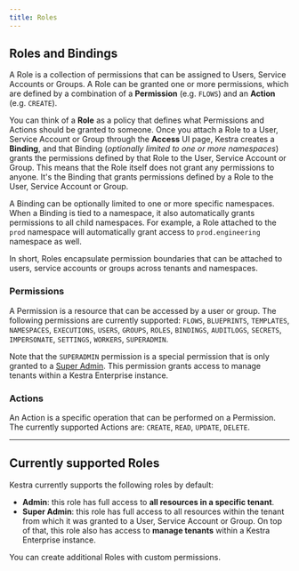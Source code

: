 ```yaml
---
title: Roles
---
```


## Roles and Bindings

A Role is a collection of permissions that can be assigned to Users, Service Accounts or Groups. A Role can be granted one or more permissions, which are defined by a combination of a **Permission** (e.g. `FLOWS`) and an **Action** (e.g. `CREATE`).

You can think of a **Role** as a policy that defines what Permissions and Actions should be granted to someone. Once you attach a Role to a User, Service Account or Group through the **Access** UI page, Kestra creates a **Binding**, and that Binding (_optionally limited to one or more namespaces_) grants the permissions defined by that Role to the User, Service Account or Group. This means that the Role itself does not grant any permissions to anyone. It's the Binding that grants permissions defined by a Role to the User, Service Account or Group.

A Binding can be optionally limited to one or more specific namespaces. When a Binding is tied to a namespace, it also automatically grants permissions to all child namespaces. For example, a Role attached to the `prod` namespace will automatically grant access to `prod.engineering` namespace as well.

In short, Roles encapsulate permission boundaries that can be attached to users, service accounts or groups across tenants and namespaces.


### Permissions

A Permission is a resource that can be accessed by a user or group. The following permissions are currently supported: `FLOWS`, `BLUEPRINTS`, `TEMPLATES`, `NAMESPACES`, `EXECUTIONS`, `USERS`, `GROUPS`, `ROLES`, `BINDINGS`, `AUDITLOGS`, `SECRETS`, `IMPERSONATE`, `SETTINGS`, `WORKERS`, `SUPERADMIN`.

Note that the `SUPERADMIN` permission is a special permission that is only granted to a [Super Admin](02.admins.md#super-admin). This permission grants access to manage tenants within a Kestra Enterprise instance.


### Actions

An Action is a specific operation that can be performed on a Permission. The currently supported Actions are: `CREATE`, `READ`, `UPDATE`, `DELETE`.

---

## Currently supported Roles

Kestra currently supports the following roles by default:
- **Admin**: this role has full access to **all resources in a specific tenant**.
- **Super Admin**: this role has full access to all resources within the tenant from which it was granted to a User, Service Account or Group. On top of that, this role also has access to **manage tenants** within a Kestra Enterprise instance.

You can create additional Roles with custom permissions.

